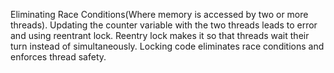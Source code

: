 Eliminating Race Conditions(Where memory is accessed by two or more threads). Updating the counter variable with the two threads leads to error and using reentrant lock. Reentry lock makes it so that threads wait their turn instead of simultaneously. Locking code eliminates race conditions and enforces thread safety.
